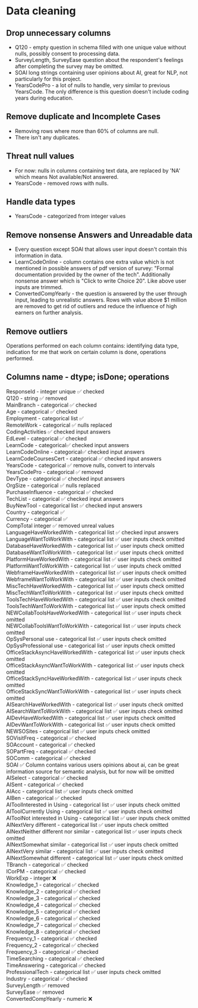 # Data cleaning

## Drop unnecessary columns
- Q120 - empty question in schema filled with one unique value without nulls, possibly consent to processing data.
- SurveyLength, SurveyEase question about the respondent's feelings after completing the survey may be omitted.
- SOAI long strings containing user opinions about AI, great for NLP, not particularly for this project.
- YearsCodePro - a lot of nulls to handle, very similar to previous YearsCode. The only difference is this question doesn't include coding years during education.
## Remove duplicate and Incomplete Cases
- Removing rows where more than 60% of columns are null.
- There isn't any duplicates.
## Threat null values
- For now: nulls in columns containing text data, are replaced by 'NA' which means Not available/Not answered.
- YearsCode - removed rows with nulls.
## Handle data types
- YearsCode - categorized from integer values
## Remove nonsense Answers and Unreadable data
- Every question except SOAI that allows user input doesn't contain this information in data.
- LearnCodeOnline - column contains one extra value which is not mentioned in possible answers of pdf version of survey: "Formal documentation provided by the owner of the tech". Additionally nonsense answer which is "Click to write Choice 20". Like above user inputs are trimmed.
- ConvertedCompYearly - the question is answered by the user through input, leading to unrealistic answers. Rows with value above $1 million are removed to get rid of outliers and reduce the influence of high earners on further analysis.

## Remove outliers
Operations performed on each column contains: identifying data type, indication for me that work on certain column is done, operations performed.
## Columns name - dtype; isDone; operations
ResponseId - integer unique ✅ checked <br>
Q120 - string ✅ removed <br>
MainBranch - categorical ✅ checked<br>
Age - categorical ✅ checked<br>
Employment - categorical list ✅ <br>
RemoteWork - categorical ✅ nulls replaced <br>
CodingActivities ✅ checked input answers <br> 
EdLevel - categorical ✅ checked <br> 
LearnCode - categorical✅ checked input answers <br>
LearnCodeOnline - categorical✅ checked input answers <br>
LearnCodeCoursesCert - categorical ✅ checked input answers <br>
YearsCode - categorical ✅ remove nulls, convert to intervals <br>
YearsCodePro - categorical ✅ removed <br>
DevType - categorical ✅ checked input answers <br>
OrgSize - categorical ✅ nulls replaced <br>
PurchaseInfluence - categorical ✅ checked <br>
TechList - categorical ✅ checked input answers <br>
BuyNewTool - categorical list ✅ checked input answers <br>
Country - categorical ✅ <br>
Currency - categorical ✅ <br>
CompTotal integer ✅ removed unreal values <br>
LanguageHaveWorkedWith - categorical list ✅ checked input answers <br>
LanguageWantToWorkWith - categorical list ✅ user inputs check omitted <br>
DatabaseHaveWorkedWith - categorical list ✅ user inputs check omitted <br>
DatabaseWantToWorkWith - categorical list ✅ user inputs check omitted <br>
PlatformHaveWorkedWith - categorical list ✅ user inputs check omitted <br>
PlatformWantToWorkWith - categorical list ✅ user inputs check omitted <br>
WebframeHaveWorkedWith - categorical list ✅ user inputs check omitted <br>
WebframeWantToWorkWith - categorical list ✅ user inputs check omitted <br>
MiscTechHaveWorkedWith - categorical list ✅ user inputs check omitted <br>
MiscTechWantToWorkWith - categorical list ✅ user inputs check omitted <br>
ToolsTechHaveWorkedWith - categorical list ✅ user inputs check omitted <br>
ToolsTechWantToWorkWith - categorical list ✅ user inputs check omitted <br>
NEWCollabToolsHaveWorkedWith - categorical list ✅ user inputs check omitted <br>
NEWCollabToolsWantToWorkWith - categorical list ✅ user inputs check omitted <br>
OpSysPersonal use - categorical list ✅ user inputs check omitted <br>
OpSysProfessional use - categorical list ✅ user inputs check omitted <br>
OfficeStackAsyncHaveWorkedWith - categorical list ✅ user inputs check omitted <br>
OfficeStackAsyncWantToWorkWith - categorical list ✅ user inputs check omitted <br>
OfficeStackSyncHaveWorkedWith - categorical list ✅ user inputs check omitted <br>
OfficeStackSyncWantToWorkWith - categorical list ✅ user inputs check omitted <br>
AISearchHaveWorkedWith - categorical list ✅ user inputs check omitted <br>
AISearchWantToWorkWith - categorical list ✅ user inputs check omitted <br>
AIDevHaveWorkedWith - categorical list ✅ user inputs check omitted <br>
AIDevWantToWorkWith - categorical list ✅ user inputs check omitted <br>
NEWSOSites - categorical list ✅ user inputs check omitted<br>
SOVisitFreq - categorical ✅ checked <br>
SOAccount - categorical ✅ checked <br>
SOPartFreq - categorical ✅ checked <br>
SOComm - categorical ✅ checked <br>
SOAI ✅ Column contains various users opinions about ai, can be great information source for semantic analysis, but for now will be omitted<br>
AISelect - categorical ✅ checked<br>
AISent - categorical ✅ checked<br>
AIAcc - categorical list ✅ user inputs check omitted <br>
AIBen - categorical ✅ checked<br>
AIToolInterested in Using - categorical list ✅ user inputs check omitted <br>
AIToolCurrently Using - categorical list ✅ user inputs check omitted <br>
AIToolNot interested in Using - categorical list ✅ user inputs check omitted <br>
AINextVery different - categorical list ✅ user inputs check omitted <br>
AINextNeither different nor similar - categorical list ✅ user inputs check omitted <br>
AINextSomewhat similar - categorical list ✅ user inputs check omitted <br>
AINextVery similar - categorical list ✅ user inputs check omitted <br>
AINextSomewhat different - categorical list ✅ user inputs check omitted <br>
TBranch - categorical ✅ checked <br>
ICorPM - categorical ✅ checked<br>
WorkExp - integer ❌ <br>
Knowledge_1 - categorical ✅ checked<br>
Knowledge_2 - categorical ✅ checked<br>
Knowledge_3 - categorical ✅ checked<br>
Knowledge_4 - categorical ✅ checked<br>
Knowledge_5 - categorical ✅ checked<br>
Knowledge_6 - categorical ✅ checked<br>
Knowledge_7 - categorical ✅ checked<br>
Knowledge_8 - categorical ✅ checked<br>
Frequency_1 - categorical ✅ checked<br>
Frequency_2 - categorical ✅ checked<br>
Frequency_3 - categorical ✅ checked<br>
TimeSearching - categorical ✅ checked <br>
TimeAnswering - categorical ✅ checked <br>
ProfessionalTech - categorical list ✅ user inputs check omitted <br>
Industry - categorical ✅ checked <br>
SurveyLength ✅ removed <br>
SurveyEase ✅ removed <br>
ConvertedCompYearly - numeric ❌ <br>